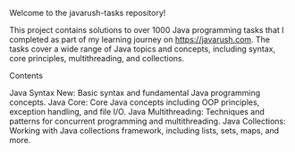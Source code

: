 Welcome to the javarush-tasks repository!

This project contains solutions to over 1000 Java programming tasks that I completed as part of my learning journey on https://javarush.com. The tasks cover a wide range of Java topics and concepts, including syntax, core principles, multithreading, and collections.

Contents

Java Syntax New: Basic syntax and fundamental Java programming concepts.
Java Core: Core Java concepts including OOP principles, exception handling, and file I/O.
Java Multithreading: Techniques and patterns for concurrent programming and multithreading.
Java Collections: Working with Java collections framework, including lists, sets, maps, and more.
